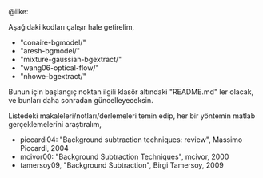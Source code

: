 @ilke:

Aşağıdaki kodları çalışır hale getirelim,

- "conaire-bgmodel/"
- "aresh-bgmodel/"
- "mixture-gaussian-bgextract/"
- "wang06-optical-flow/"
- "nhowe-bgextract/"

Bunun için başlangıç noktan ilgili klasör altındaki "README.md" ler olacak, ve bunları daha sonradan güncelleyeceksin.

Listedeki makaleleri/notları/derlemeleri temin edip, her bir yöntemin matlab gerçeklemelerini araştıralım,

- piccardi04: "Background subtraction techniques: review", Massimo Piccardi, 2004
- mcivor00: "Background Subtraction Techniques", mcivor, 2000
- tamersoy09, "Background Subtraction", Birgi Tamersoy, 2009
